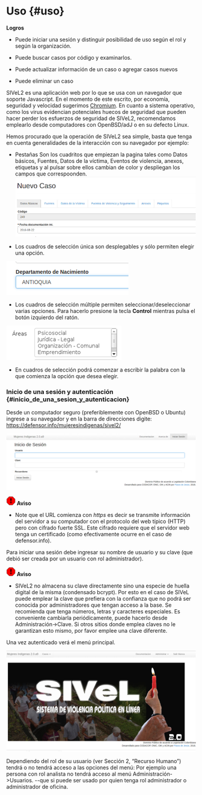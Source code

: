 
# Uso  {#uso}

**Logros**

* Puede iniciar una sesión y distinguir posibilidad de uso según el rol y según la 
organización.

* Puede buscar casos por código y examinarlos.

* Puede actualizar información de un caso o agregar casos nuevos

* Puede eliminar un caso

SIVeL2 es una aplicación web por lo que se usa con un navegador que soporte 
Javascript. En el momento de este escrito, por economía, seguridad y velocidad 
sugerimos [Chromium](https://www.google.com/chrome/browser/desktop/index.html). 
En cuanto a sistema operativo, como los virus evidencian potenciales huecos de 
seguridad que pueden hacer perder los esfuerzos de seguridad de SIVeL2, 
recomendamos emplearlo desde computadores con OpenBSD/adJ o en su defecto Linux.

Hemos procurado que la operación de SIVeL2 sea simple, basta que tenga en cuenta 
generalidades de la interacción con su navegador por ejemplo:

* Pestañas
 Son los cuadritos que empiezan la pagina tales como Datos básicos, Fuentes, Datos de la víctima, Eventos de violencia, anexos, etiquetas y al pulsar sobre ellos cambian de color y despliegan los campos que correspoonden.
 ![](img/Captura%20de%20pantalla%20de%202016-08-22%2019-46-02.png?raw=true)

* Los cuadros de selección única son desplegables y sólo permiten elegir una opción.
 
![Cuadro de Selección Unica](img/seleccion_unica.png)

* Los cuadros de selección múltiple permiten seleccionar/deseleccionar varias 
opciones. Para hacerlo presione la tecla **Control** mientras pulsa el botón 
izquierdo del ratón.

![Cuadro de Selección Múltiple](img/selmultiple.png)

* En cuadros de selección podrá comenzar a escribir la palabra con la que comienza 
la opción que desea elegir.

### Inicio de una sesión y autenticación {#inicio_de_una_sesion_y_autenticacion}

Desde un computador seguro (preferiblemente con OpenBSD o Ubuntu) ingrese a su 
navegador y en la barra de direcciones digite: 
<https://defensor.info/mujeresindigenas/sivel2/>

![Autenticación](img/autenticacion.png)

![Aviso](img/aviso.png)	
**Aviso**

* Note que el URL comienza con *https* es decir se transmite información del servidor 
a su computador con el protocolo del web típico (HTTP) pero con cifrado fuerte SSL. 
Este cifrado requiere que el servidor web tenga un certificado (como efectivamente
ocurre en el caso de defensor.info).

Para iniciar una sesión debe ingresar su nombre de usuario y su clave (que debió 
ser creada por un usuario con rol administrador).

![Aviso](img/aviso.png)	
**Aviso**

* SIVeL2 no almacena su clave directamente sino una especie de huella digital de la 
misma (condensado bcrypt). Por esto en el caso de SIVeL puede emplear la clave que 
prefiera con la confianza que no podrá ser conocida por administradores que tengan acceso a la base. 
Se recomienda que tenga números, letras y caracteres especiales. 
Es conveniente cambiarla periódicamente, puede hacerlo desde Administración->Clave.
Si otros sitios donde emplea claves no le garantizan esto mismo, por favor emplee una
clave diferente.

Una vez autenticado verá el menú principal.

![Menu Principal](img/menu_principal.png)

Dependiendo del rol de su usuario (ver Sección 2, “Recurso Humano”) tendrá o no 
tendrá acceso a las opciones del menú: Por ejemplo una persona con rol analista no 
tendrá acceso al menú Administración->Usuarios. --que si puede ser usado por
quien tenga rol administrador o administrador de oficina.


